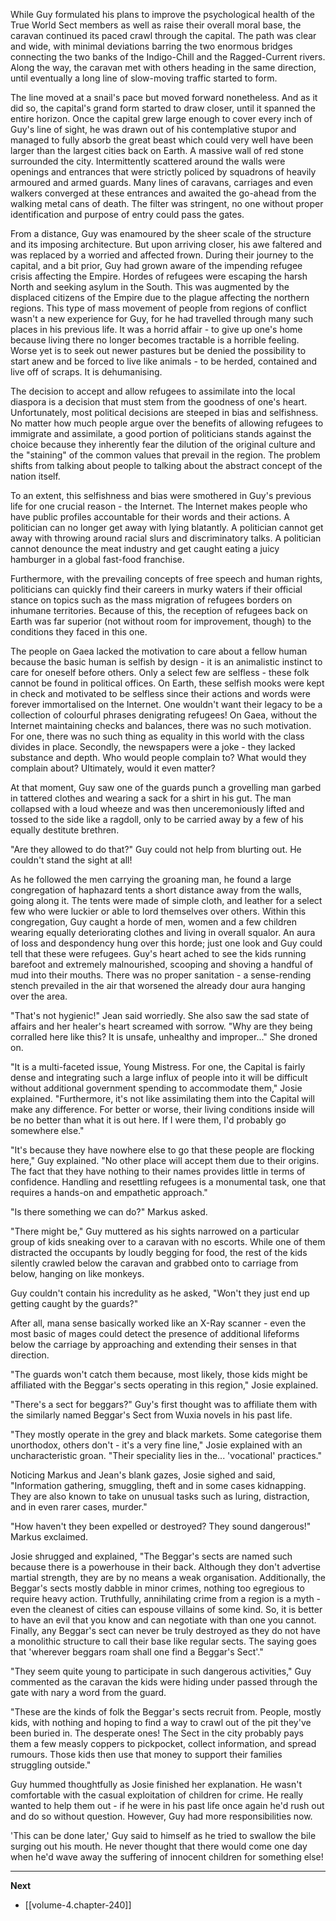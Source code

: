 
While Guy formulated his plans to improve the psychological health of the True World Sect members as well as raise their overall moral base, the caravan continued its paced crawl through the capital. The path was clear and wide, with minimal deviations barring the two enormous bridges connecting the two banks of the Indigo-Chill and the Ragged-Current rivers. Along the way, the caravan met with others heading in the same direction, until eventually a long line of slow-moving traffic started to form.

The line moved at a snail's pace but moved forward nonetheless. And as it did so, the capital's grand form started to draw closer, until it spanned the entire horizon. Once the capital grew large enough to cover every inch of Guy's line of sight, he was drawn out of his contemplative stupor and managed to fully absorb the great beast which could very well have been larger than the largest cities back on Earth. A massive wall of red stone surrounded the city. Intermittently scattered around the walls were openings and entrances that were strictly policed by squadrons of heavily armoured and armed guards. Many lines of caravans, carriages and even walkers converged at these entrances and awaited the go-ahead from the walking metal cans of death. The filter was stringent, no one without proper identification and purpose of entry could pass the gates.

From a distance, Guy was enamoured by the sheer scale of the structure and its imposing architecture. But upon arriving closer, his awe faltered and was replaced by a worried and affected frown. During their journey to the capital, and a bit prior, Guy had grown aware of the impending refugee crisis affecting the Empire. Hordes of refugees were escaping the harsh North and seeking asylum in the South. This was augmented by the displaced citizens of the Empire due to the plague affecting the northern regions. This type of mass movement of people from regions of conflict wasn't a new experience for Guy, for he had travelled through many such places in his previous life. It was a horrid affair - to give up one's home because living there no longer becomes tractable is a horrible feeling. Worse yet is to seek out newer pastures but be denied the possibility to start anew and be forced to live like animals - to be herded, contained and live off of scraps. It is dehumanising.

The decision to accept and allow refugees to assimilate into the local diaspora is a decision that must stem from the goodness of one's heart. Unfortunately, most political decisions are steeped in bias and selfishness. No matter how much people argue over the benefits of allowing refugees to immigrate and assimilate, a good portion of politicians stands against the choice because they inherently fear the dilution of the original culture and the "staining" of the common values that prevail in the region. The problem shifts from talking about people to talking about the abstract concept of the nation itself.

To an extent, this selfishness and bias were smothered in Guy's previous life for one crucial reason - the Internet. The Internet makes people who have public profiles accountable for their words and their actions. A politician can no longer get away with lying blatantly. A politician cannot get away with throwing around racial slurs and discriminatory talks. A politician cannot denounce the meat industry and get caught eating a juicy hamburger in a global fast-food franchise. 

Furthermore, with the prevailing concepts of free speech and human rights, politicians can quickly find their careers in murky waters if their official stance on topics such as the mass migration of refugees borders on inhumane territories. Because of this, the reception of refugees back on Earth was far superior (not without room for improvement, though) to the conditions they faced in this one.

The people on Gaea lacked the motivation to care about a fellow human because the basic human is selfish by design - it is an animalistic instinct to care for oneself before others. Only a select few are selfless - these folk cannot be found in political offices. On Earth, these selfish mooks were kept in check and motivated to be selfless since their actions and words were forever immortalised on the Internet. One wouldn't want their legacy to be a collection of colourful phrases denigrating refugees! On Gaea, without the Internet maintaining checks and balances, there was no such motivation. For one, there was no such thing as equality in this world with the class divides in place. Secondly, the newspapers were a joke - they lacked substance and depth. Who would people complain to? What would they complain about? Ultimately, would it even matter?

At that moment, Guy saw one of the guards punch a grovelling man garbed in tattered clothes and wearing a sack for a shirt in his gut. The man collapsed with a loud wheeze and was then unceremoniously lifted and tossed to the side like a ragdoll, only to be carried away by a few of his equally destitute brethren.

"Are they allowed to do that?" Guy could not help from blurting out. He couldn't stand the sight at all!

As he followed the men carrying the groaning man, he found a large congregation of haphazard tents a short distance away from the walls, going along it. The tents were made of simple cloth, and leather for a select few who were luckier or able to lord themselves over others. Within this congregation, Guy caught a horde of men, women and a few children wearing equally deteriorating clothes and living in overall squalor. An aura of loss and despondency hung over this horde; just one look and Guy could tell that these were refugees. Guy's heart ached to see the kids running barefoot and extremely malnourished, scooping and shoving a handful of mud into their mouths. There was no proper sanitation - a sense-rending stench prevailed in the air that worsened the already dour aura hanging over the area.

"That's not hygienic!" Jean said worriedly. She also saw the sad state of affairs and her healer's heart screamed with sorrow. "Why are they being corralled here like this? It is unsafe, unhealthy and improper..." She droned on.

"It is a multi-faceted issue, Young Mistress. For one, the Capital is fairly dense and integrating such a large influx of people into it will be difficult without additional government spending to accommodate them," Josie explained. "Furthermore, it's not like assimilating them into the Capital will make any difference. For better or worse, their living conditions inside will be no better than what it is out here. If I were them, I'd probably go somewhere else."

"It's because they have nowhere else to go that these people are flocking here," Guy explained. "No other place will accept them due to their origins. The fact that they have nothing to their names provides little in terms of confidence. Handling and resettling refugees is a monumental task, one that requires a hands-on and empathetic approach."

"Is there something we can do?" Markus asked.

"There might be," Guy muttered as his sights narrowed on a particular group of kids sneaking over to a caravan with no escorts. While one of them distracted the occupants by loudly begging for food, the rest of the kids silently crawled below the caravan and grabbed onto to carriage from below, hanging on like monkeys.

Guy couldn't contain his incredulity as he asked, "Won't they just end up getting caught by the guards?"

After all, mana sense basically worked like an X-Ray scanner - even the most basic of mages could detect the presence of additional lifeforms below the carriage by approaching and extending their senses in that direction.

"The guards won't catch them because, most likely, those kids might be affiliated with the Beggar's sects operating in this region," Josie explained.

"There's a sect for beggars?" Guy's first thought was to affiliate them with the similarly named Beggar's Sect from Wuxia novels in his past life.

"They mostly operate in the grey and black markets. Some categorise them unorthodox, others don't - it's a very fine line," Josie explained with an uncharacteristic groan. "Their speciality lies in the... 'vocational' practices."

Noticing Markus and Jean's blank gazes, Josie sighed and said, "Information gathering, smuggling, theft and in some cases kidnapping. They are also known to take on unusual tasks such as luring, distraction, and in even rarer cases, murder."

"How haven't they been expelled or destroyed? They sound dangerous!" Markus exclaimed.

Josie shrugged and explained, "The Beggar's sects are named such because there is a powerhouse in their back. Although they don't advertise martial strength, they are by no means a weak organisation. Additionally, the Beggar's sects mostly dabble in minor crimes, nothing too egregious to require heavy action. Truthfully, annihilating crime from a region is a myth - even the cleanest of cities can espouse villains of some kind. So, it is better to have an evil that you know and can negotiate with than one you cannot. Finally, any Beggar's sect can never be truly destroyed as they do not have a monolithic structure to call their base like regular sects. The saying goes that 'wherever beggars roam shall one find a Beggar's Sect'."

"They seem quite young to participate in such dangerous activities," Guy commented as the caravan the kids were hiding under passed through the gate with nary a word from the guard.

"These are the kinds of folk the Beggar's sects recruit from. People, mostly kids, with nothing and hoping to find a way to crawl out of the pit they've been buried in. The desperate ones! The Sect in the city probably pays them a few measly coppers to pickpocket, collect information, and spread rumours. Those kids then use that money to support their families struggling outside."

Guy hummed thoughtfully as Josie finished her explanation. He wasn't comfortable with the casual exploitation of children for crime. He really wanted to help them out - if he were in his past life once again he'd rush out and do so without question. However, Guy had more responsibilities now.

'This can be done later,' Guy said to himself as he tried to swallow the bile surging out his mouth. He never thought that there would come one day when he'd wave away the suffering of innocent children for something else!

____

**Next**
* [[volume-4.chapter-240]]